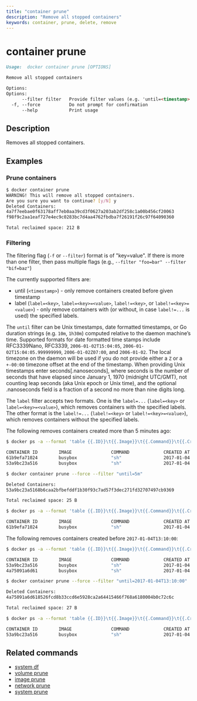 ```yaml
---
title: "container prune"
description: "Remove all stopped containers"
keywords: container, prune, delete, remove
---
```


<!-- This file is maintained within the docker/cli Github
     repository at https://github.com/docker/cli/. Make all
     pull requests against that repo. If you see this file in
     another repository, consider it read-only there, as it will
     periodically be overwritten by the definitive file. Pull
     requests which include edits to this file in other repositories
     will be rejected.
-->

# container prune

```markdown
Usage:	docker container prune [OPTIONS]

Remove all stopped containers

Options:
Options:
      --filter filter   Provide filter values (e.g. 'until=<timestamp>')
  -f, --force           Do not prompt for confirmation
      --help            Print usage
```

## Description

Removes all stopped containers.

## Examples

### Prune containers

```bash
$ docker container prune
WARNING! This will remove all stopped containers.
Are you sure you want to continue? [y/N] y
Deleted Containers:
4a7f7eebae0f63178aff7eb0aa39cd3f0627a203ab2df258c1a00b456cf20063
f98f9c2aa1eaf727e4ec9c0283bc7d4aa4762fbdba7f26191f26c97f64090360

Total reclaimed space: 212 B
```

### Filtering

The filtering flag (`-f` or `--filter`) format is of "key=value". If there is more
than one filter, then pass multiple flags (e.g., `--filter "foo=bar" --filter "bif=baz"`)

The currently supported filters are:

* until (`<timestamp>`) - only remove containers created before given timestamp
* label (`label=<key>`, `label=<key>=<value>`, `label!=<key>`, or `label!=<key>=<value>`) - only remove containers with (or without, in case `label!=...` is used) the specified labels.

The `until` filter can be Unix timestamps, date formatted
timestamps, or Go duration strings (e.g. `10m`, `1h30m`) computed
relative to the daemon machine’s time. Supported formats for date
formatted time stamps include RFC3339Nano, RFC3339, `2006-01-02T15:04:05`,
`2006-01-02T15:04:05.999999999`, `2006-01-02Z07:00`, and `2006-01-02`. The local
timezone on the daemon will be used if you do not provide either a `Z` or a
`+-00:00` timezone offset at the end of the timestamp.  When providing Unix
timestamps enter seconds[.nanoseconds], where seconds is the number of seconds
that have elapsed since January 1, 1970 (midnight UTC/GMT), not counting leap
seconds (aka Unix epoch or Unix time), and the optional .nanoseconds field is a
fraction of a second no more than nine digits long.

The `label` filter accepts two formats. One is the `label=...` (`label=<key>` or `label=<key>=<value>`),
which removes containers with the specified labels. The other
format is the `label!=...` (`label!=<key>` or `label!=<key>=<value>`), which removes
containers without the specified labels.

The following removes containers created more than 5 minutes ago:

```bash
$ docker ps -a --format 'table {{.ID}}\t{{.Image}}\t{{.Command}}\t{{.CreatedAt}}\t{{.Status}}'

CONTAINER ID        IMAGE               COMMAND             CREATED AT                      STATUS
61b9efa71024        busybox             "sh"                2017-01-04 13:23:33 -0800 PST   Exited (0) 41 seconds ago
53a9bc23a516        busybox             "sh"                2017-01-04 13:11:59 -0800 PST   Exited (0) 12 minutes ago

$ docker container prune --force --filter "until=5m"

Deleted Containers:
53a9bc23a5168b6caa2bfbefddf1b30f93c7ad57f3dec271fd32707497cb9369

Total reclaimed space: 25 B

$ docker ps -a --format 'table {{.ID}}\t{{.Image}}\t{{.Command}}\t{{.CreatedAt}}\t{{.Status}}'

CONTAINER ID        IMAGE               COMMAND             CREATED AT                      STATUS
61b9efa71024        busybox             "sh"                2017-01-04 13:23:33 -0800 PST   Exited (0) 44 seconds ago
```

The following removes containers created before `2017-01-04T13:10:00`:

```bash
$ docker ps -a --format 'table {{.ID}}\t{{.Image}}\t{{.Command}}\t{{.CreatedAt}}\t{{.Status}}'

CONTAINER ID        IMAGE               COMMAND             CREATED AT                      STATUS
53a9bc23a516        busybox             "sh"                2017-01-04 13:11:59 -0800 PST   Exited (0) 7 minutes ago
4a75091a6d61        busybox             "sh"                2017-01-04 13:09:53 -0800 PST   Exited (0) 9 minutes ago

$ docker container prune --force --filter "until=2017-01-04T13:10:00"

Deleted Containers:
4a75091a6d618526fcd8b33ccd6e5928ca2a64415466f768a6180004b0c72c6c

Total reclaimed space: 27 B

$ docker ps -a --format 'table {{.ID}}\t{{.Image}}\t{{.Command}}\t{{.CreatedAt}}\t{{.Status}}'

CONTAINER ID        IMAGE               COMMAND             CREATED AT                      STATUS
53a9bc23a516        busybox             "sh"                2017-01-04 13:11:59 -0800 PST   Exited (0) 9 minutes ago
```

## Related commands

* [system df](system_df.md)
* [volume prune](volume_prune.md)
* [image prune](image_prune.md)
* [network prune](network_prune.md)
* [system prune](system_prune.md)
